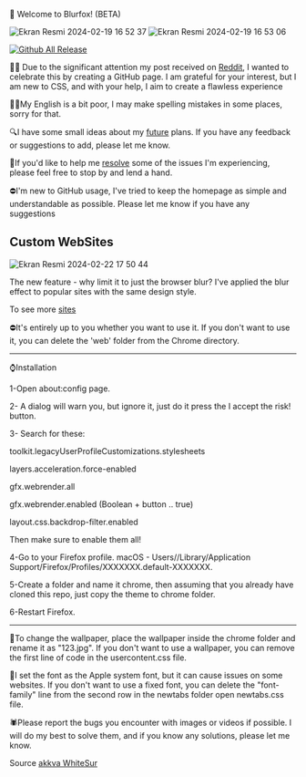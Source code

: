 🚀 Welcome to Blurfox! (BETA)

![Ekran Resmi 2024-02-19 16 52 37](https://github.com/safak45xx/Blurfox-MacOS-/assets/141409983/327a594c-4fac-4675-8ffe-f6812112e852)
![Ekran Resmi 2024-02-19 16 53 06](https://github.com/safak45xx/Blurfox-MacOS-/assets/141409983/01030bf7-6a0f-4986-a4ea-de0b3ce5104f)


                  
  [![Github All Release](https://img.shields.io/github/downloads/safak45xx/Blurfox-MacOS-/total.svg)]()  
 


👍🏻 Due to the significant attention my post received on [Reddit](https://www.reddit.com/r/FirefoxCSS/comments/1au0bw0/blurfox/), I wanted to celebrate this by creating a GitHub page. I am grateful for your interest, but I am new to CSS, and with your help, I aim to create a flawless experience

🙌🏻My English is a bit poor, I may make spelling mistakes in some places, sorry for that.

🔍I have some small ideas about my [future](https://github.com/safak45xx/Blurfox-MacOS-/issues/2) plans. If you have any feedback or suggestions to add, please let me know.

🔴If you'd like to help me [resolve](https://github.com/safak45xx/Blurfox-MacOS-/issues/4) some of the issues I'm experiencing, please feel free to stop by and lend a hand.

⛔️I'm new to GitHub usage, I've tried to keep the homepage as simple and understandable as possible. Please let me know if you have any suggestions


Custom WebSites
------------------
![Ekran Resmi 2024-02-22 17 50 44](https://github.com/safak45xx/Blurfox-MacOS-/assets/141409983/ab941290-004e-47c1-b6fa-2f7dda98179c)

The new feature - why limit it to just the browser blur? I've applied the blur effect to popular sites with the same design style.

To see more [sites](https://github.com/safak45xx/Blurfox-MacOS-/blob/main/Custom-Websites.md)

⛔️It's entirely up to you whether you want to use it. If you don't want to use it, you can delete the 'web' folder from the Chrome directory.


------------------
⌚️Installation

1-Open about:config page.

2- A dialog will warn you, but ignore it, just do it press the I accept the risk! button.

3- Search for these:

  toolkit.legacyUserProfileCustomizations.stylesheets
  
  layers.acceleration.force-enabled
  
  gfx.webrender.all 
  
  gfx.webrender.enabled (Boolean + button .. true)
  
  layout.css.backdrop-filter.enabled

Then make sure to enable them all!

4-Go to your Firefox profile.
macOS - Users/<USERNAME>/Library/Application Support/Firefox/Profiles/XXXXXXX.default-XXXXXXX.

5-Create a folder and name it chrome, then assuming that you already have cloned this repo, just copy the theme to chrome folder.

6-Restart Firefox.

------------------

🌄To change the wallpaper, place the wallpaper inside the chrome folder and rename it as "123.jpg". If you don't want to use a wallpaper, you can remove the first line of code in the usercontent.css file.

📄I set the font as the Apple system font, but it can cause issues on some websites. If you don't want to use a fixed font, you can delete the "font-family" line from the second row in the newtabs folder open newtabs.css file.

🕷️Please report the bugs you encounter with images or videos if possible. I will do my best to solve them, and if you know any solutions, please let me know.

Source
[akkva WhiteSur](https://github.com/akkva/WhiteSur-firefox-theme-monterey)
